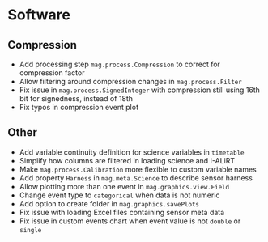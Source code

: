 # Software

## Compression

- Add processing step `mag.process.Compression` to correct for compression factor
- Allow filtering around compression changes in `mag.process.Filter`
- Fix issue in `mag.process.SignedInteger` with compression still using 16th bit for signedness, instead of 18th
- Fix typos in compression event plot

## Other

- Add variable continuity definition for science variables in `timetable`
- Simplify how columns are filtered in loading science and I-ALiRT
- Make `mag.process.Calibration` more flexible to custom variable names
- Add property `Harness` in `mag.meta.Science` to describe sensor harness
- Allow plotting more than one event in `mag.graphics.view.Field`
- Change event type to `categorical` when data is not numeric
- Add option to create folder in `mag.graphics.savePlots`
- Fix issue with loading Excel files containing sensor meta data
- Fix issue in custom events chart when event value is not `double` or `single`
